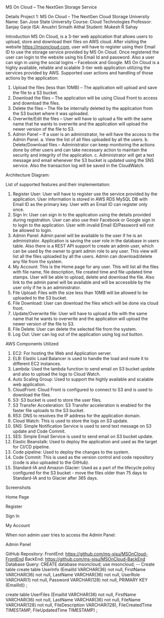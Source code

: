 MS On Cloud – The NextGen Storage Service

Details
Project 1: MS On Cloud – The NextGen Cloud Storage
University Name: San Jose State University
Course: Cloud Technologies
Professor: Sanjay Garje
ISA: Anushri Srinath Aithal
Student: Mukesh R Sahay

Introduction
MS On Cloud, is a 3-tier web application that allows users to upload, store and download their files on AWS cloud.
After visiting the website https://msoncloud.com, user will have to register using their Email ID to use the storage service provided by MS On Cloud. Once registered the user can login to the website using his Email Id and password. Also a user can sign in using the social logins – Facebook and Google.
MS On Cloud is a highly available, reliable and scalable 3-tier web application utilizing the services provided by AWS.
Supported user actions and handling of those actions by the application:
1.	Upload the files (less than 10MB) – The application will upload and save the file to a S3 bucket.
2.	Download the files – The application will be using Cloud Front to access and download the files.
3.	Delete the files – The file be internally deleted by the application from the S3 bucket where it was uploaded.
4.	Overwrite/Edit the files – User will have to upload a file with the same name that he wants to overwrite and the application will upload the newer version of the file to S3.
5.	Admin Panel – If a user is an administrator, he will have the access to the Admin Panel.
a.	View the list of all files uploaded by all the users.
b.	Delete/Download files – Administrator can keep monitoring the actions done by other users and can take necessary action to maintain the security and integrity of the application.
c.	Administrator will get a text message and email whenever the S3 bucket is updated using the SNS service. Also the transaction log will be saved in the CloudWatch.




Architecture Diagram:
 


List of supported features and their implementation:
1. Register User: User will have to register use the service provided by the application. User information is stored in AWS RDS MySQL DB with Email ID as the primary key. User with an Email ID can register only once.
2. Sign In: User can sign in to the application using the details provided during registration. User can also use their Facebook or Google sign in to login to the application. User with invalid Email ID/Password will not be allowed to login.
3. Admin Panel: Admin panel will be available to the user if he is an administrator. Application is saving the user role in the database in users table. Also there is a REST API support to create an admin user, which can be used by the owner to grant admin role to any user. This view will list all the files uploaded by all the users. Admin can download/delete any file from the system.
4. My Account: This is the Home page for any user. This will list all the files with file name, file description, file created time and file updated time stamps. User will be able to upload, delete and download the file. Also link to the admin panel will be available and will be accessible by the user only if he is an administrator.
5. File Upload: Files with the size less than 10MB will be allowed to be uploaded to the S3 bucket.
6. File Download: User can download the files which will be done via cloud front.
7. Update/Overwrite file: User will have to upload a file with the same name that he wants to overwrite and the application will upload the newer version of the file to S3.
8. File Delete: User can delete the selected file from the system.
9. Log Out: User can log out of the application using log out button.

AWS Components Utilized
1. EC2: For hosting the Web and Application server.
2. ELB: Elastic Load Balancer is used to handle the load and route it to different EC2 instances.
3. Lambda: Used the lambda function to send email on S3 bucket update and also to upload the logs to Cloud Watch.
4. Auto Scaling Group: Used to support the highly available and scalable web application.
5. CloudFront: Cloud Front is configured to connect to S3 and is used to download the files.
6. S3: S3 bucket is used to store the user files. 
7. S3 Transfer Acceleration: S3 Transfer acceleration is enabled for the faster file uploads to the S3 bucket.
8. R53: DNS to resolves the IP address for the application domain.
9. Cloud Watch: This is used to store the logs on S3 update.
10. SNS: Simple Notification Service is used to send text message on S3 update and Code Commit.
11. SES: Simple Email Service is used to send email on S3 bucket update.
12. Elastic Beanstalk: Used to deploy the application and used as the target for CI/CD pipeline.
13. Code pipeline: Used to deploy the changes to the system.
14. Code Commit: This is used as the version control and code repository (code is also uploaded to the GitHub).
15. Standard-IA and Amazon Glacier: Used as a part of the lifecycle policy configured for the S3 bucket - move the files older than 75 days to Standard-IA and to Glacier after 365 days.

Screenshots

Home Page
 
Register
 

 
Sign In
 
My Account
 

 
When non admin user tries to access the Admin Panel:
 

Admin Panel
 


GitHub Repository:
FrontEnd: https://github.com/ms-sjsu/MSOnCloud-FrontEnd
BackEnd: https://github.com/ms-sjsu/MSOnCloud-BackEnd
Database Query:
CREATE database msoncloud;
use msoncloud;
-- Create table
create table UserInfo
(EmailId VARCHAR(36) not null,
FirstName VARCHAR(36) not null,
LastName VARCHAR(36) not null,
UserRole VARCHAR(1) not null,
Password VARCHAR(128) not null,
PRIMARY KEY (EmailId)) ;

create table UserFiles
(EmailId VARCHAR(36) not null,
FirstName VARCHAR(36) not null,
LastName VARCHAR(36) not null,
FileName VARCHAR(128) not null,
FileDescription VARCHAR(128),
FileCreatedTime TIMESTAMP,
FileUpdatedTime TIMESTAMP) ;
